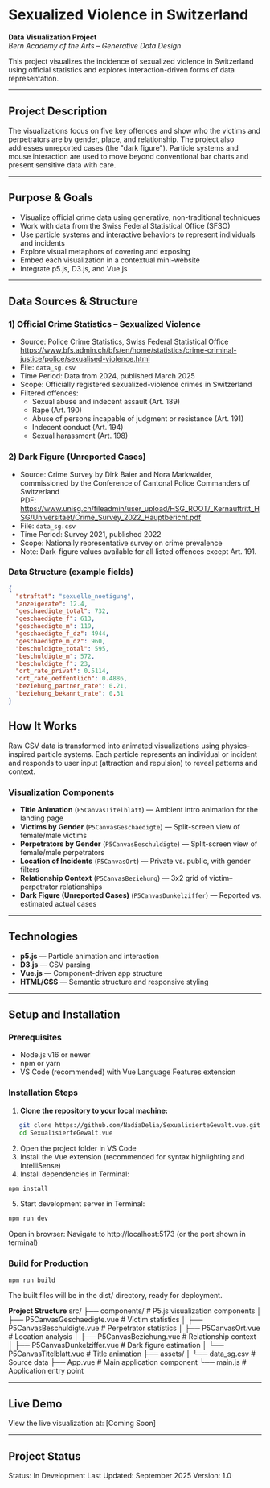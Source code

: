 # Sexualized Violence in Switzerland

**Data Visualization Project**  
*Bern Academy of the Arts – Generative Data Design*

This project visualizes the incidence of sexualized violence in Switzerland using official statistics and explores interaction-driven forms of data representation.

---

## Project Description

The visualizations focus on five key offences and show who the victims and perpetrators are by gender, place, and relationship. The project also addresses unreported cases (the "dark figure"). Particle systems and mouse interaction are used to move beyond conventional bar charts and present sensitive data with care.

---

## Purpose & Goals

- Visualize official crime data using generative, non-traditional techniques  
- Work with data from the Swiss Federal Statistical Office (SFSO)  
- Use particle systems and interactive behaviors to represent individuals and incidents  
- Explore visual metaphors of covering and exposing  
- Embed each visualization in a contextual mini-website  
- Integrate p5.js, D3.js, and Vue.js

---

## Data Sources & Structure

### 1) Official Crime Statistics – Sexualized Violence

- Source: Police Crime Statistics, Swiss Federal Statistical Office  
  <https://www.bfs.admin.ch/bfs/en/home/statistics/crime-criminal-justice/police/sexualised-violence.html>
- File: `data_sg.csv`  
- Time Period: Data from 2024, published March 2025  
- Scope: Officially registered sexualized-violence crimes in Switzerland  
- Filtered offences:
  - Sexual abuse and indecent assault (Art. 189)
  - Rape (Art. 190)
  - Abuse of persons incapable of judgment or resistance (Art. 191)
  - Indecent conduct (Art. 194)
  - Sexual harassment (Art. 198)

### 2) Dark Figure (Unreported Cases)

- Source: Crime Survey by Dirk Baier and Nora Markwalder, commissioned by the Conference of Cantonal Police Commanders of Switzerland  
  PDF: <https://www.unisg.ch/fileadmin/user_upload/HSG_ROOT/_Kernauftritt_HSG/Universitaet/Crime_Survey_2022_Hauptbericht.pdf>
- File: `data_sg.csv`  
- Time Period: Survey 2021, published 2022  
- Scope: Nationally representative survey on crime prevalence  
- Note: Dark-figure values available for all listed offences except Art. 191.

### Data Structure (example fields)

```json
{
  "straftat": "sexuelle_noetigung",
  "anzeigerate": 12.4,
  "geschaedigte_total": 732,
  "geschaedigte_f": 613,
  "geschaedigte_m": 119,
  "geschaedigte_f_dz": 4944,
  "geschaedigte_m_dz": 960,
  "beschuldigte_total": 595,
  "beschuldigte_m": 572,
  "beschuldigte_f": 23,
  "ort_rate_privat": 0.5114,
  "ort_rate_oeffentlich": 0.4886,
  "beziehung_partner_rate": 0.21,
  "beziehung_bekannt_rate": 0.31
}
```

## How It Works

Raw CSV data is transformed into animated visualizations using physics-inspired particle systems. Each particle represents an individual or incident and responds to user input (attraction and repulsion) to reveal patterns and context.

### Visualization Components

- **Title Animation** (`P5CanvasTitelblatt`) — Ambient intro animation for the landing page
- **Victims by Gender** (`P5CanvasGeschaedigte`) — Split-screen view of female/male victims  
- **Perpetrators by Gender** (`P5CanvasBeschuldigte`) — Split-screen view of female/male perpetrators  
- **Location of Incidents** (`P5CanvasOrt`) — Private vs. public, with gender filters  
- **Relationship Context** (`P5CanvasBeziehung`) — 3x2 grid of victim–perpetrator relationships  
- **Dark Figure (Unreported Cases)** (`P5CanvasDunkelziffer`) — Reported vs. estimated actual cases  

---

## Technologies

- **p5.js** — Particle animation and interaction  
- **D3.js** — CSV parsing  
- **Vue.js** — Component-driven app structure  
- **HTML/CSS** — Semantic structure and responsive styling

---

## Setup and Installation

### Prerequisites

- Node.js v16 or newer  
- npm or yarn  
- VS Code (recommended) with Vue Language Features extension

### Installation Steps
1. **Clone the repository to your local machine:**
```bash
   git clone https://github.com/NadiaDelia/SexualisierteGewalt.vue.git
   cd SexualisierteGewalt.vue
```
2. Open the project folder in VS Code
3. Install the Vue extension (recommended for syntax highlighting and IntelliSense)
4. Install dependencies in Terminal:
```bash
npm install
```
5. Start development server in Terminal:
```bash
npm run dev
```
Open in browser: Navigate to http://localhost:5173 (or the port shown in terminal)

### Build for Production
```bash
npm run build
```
The built files will be in the dist/ directory, ready for deployment.

**Project Structure**
src/
├── components/           # P5.js visualization components
│   ├── P5CanvasGeschaedigte.vue    # Victim statistics
│   ├── P5CanvasBeschuldigte.vue    # Perpetrator statistics
│   ├── P5CanvasOrt.vue             # Location analysis
│   ├── P5CanvasBeziehung.vue       # Relationship context
│   ├── P5CanvasDunkelziffer.vue    # Dark figure estimation
│   └── P5CanvasTitelblatt.vue      # Title animation
├── assets/
│   └── data_sg.csv       # Source data
├── App.vue               # Main application component
└── main.js              # Application entry point

---

## Live Demo
View the live visualization at: [Coming Soon]

---

## Project Status
Status: In Development
Last Updated: September 2025
Version: 1.0
